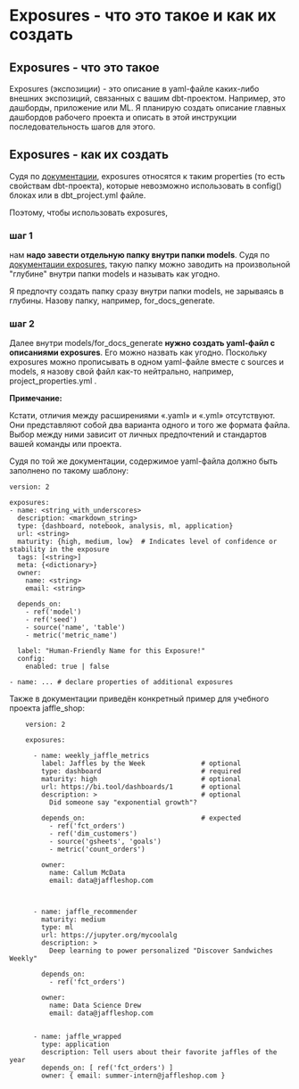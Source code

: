 # Exposures - что это такое и как их создать

## Exposures - что это такое

Exposures (экспозиции) - это описание в yaml-файле каких-либо внешних экспозиций, связанных с вашим dbt-проектом. Например, это дашборды, приложение или ML. Я планирую создать описание главных дашбордов рабочего проекта и описать в этой инструкции последовательность шагов для этого.

## Exposures - как их создать

Судя по [документации](https://docs.getdbt.com/reference/configs-and-properties#which-properties-are-not-also-configs), exposures относятся к таким properties (то есть свойствам dbt-проекта), которые невозможно использовать в config() блоках или в dbt_project.yml файле. 

Поэтому, чтобы использовать exposures, 

### шаг 1

нам **надо завести отдельную папку внутри папки models**. Судя по [документации exposures](https://docs.getdbt.com/reference/exposure-properties), такую папку можно заводить на произвольной "глубине" внутри папки models и называть как угодно. 

Я предпочту создать папку сразу внутри папки models, не зарываясь в глубины. Назову папку, например, for_docs_generate. 

### шаг 2

Далее внутри models/for_docs_generate **нужно создать yaml-файл с описаниями exposures**. Его можно назвать как угодно. Поскольку exposures можно прописывать в одном yaml-файле вместе с sources и models, я назову свой файл как-то нейтрально, например, project_properties.yml .

**Примечание:**

Кстати, отличия между расширениями «.yaml» и «.yml» отсутствуют. Они представляют собой два варианта одного и того же формата файла. Выбор между ними зависит от личных предпочтений и стандартов вашей команды или проекта.

Судя по той же документации, содержимое yaml-файла должно быть заполнено по такому шаблону:

    version: 2

    exposures:
    - name: <string_with_underscores>
      description: <markdown_string>
      type: {dashboard, notebook, analysis, ml, application}
      url: <string>
      maturity: {high, medium, low}  # Indicates level of confidence or stability in the exposure
      tags: [<string>]
      meta: {<dictionary>}
      owner:
        name: <string>
        email: <string>
    
      depends_on:
        - ref('model')
        - ref('seed')
        - source('name', 'table')
        - metric('metric_name')
      
      label: "Human-Friendly Name for this Exposure!"
      config:
        enabled: true | false

    - name: ... # declare properties of additional exposures

Также в документации приведён конкретный пример для учебного проекта jaffle_shop:

        version: 2

        exposures:

          - name: weekly_jaffle_metrics
            label: Jaffles by the Week              # optional
            type: dashboard                         # required
            maturity: high                          # optional
            url: https://bi.tool/dashboards/1       # optional
            description: >                          # optional
              Did someone say "exponential growth"?

            depends_on:                             # expected
              - ref('fct_orders')
              - ref('dim_customers')
              - source('gsheets', 'goals')
              - metric('count_orders')

            owner:
              name: Callum McData
              email: data@jaffleshop.com


      
          - name: jaffle_recommender
            maturity: medium
            type: ml
            url: https://jupyter.org/mycoolalg
            description: >
              Deep learning to power personalized "Discover Sandwiches Weekly"
    
            depends_on:
              - ref('fct_orders')
      
            owner:
              name: Data Science Drew
              email: data@jaffleshop.com

      
          - name: jaffle_wrapped
            type: application
            description: Tell users about their favorite jaffles of the year
            depends_on: [ ref('fct_orders') ]
            owner: { email: summer-intern@jaffleshop.com }
